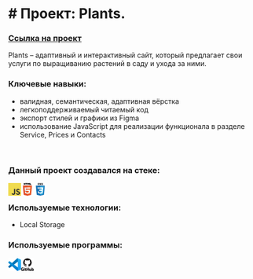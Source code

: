 # # Проект: Plants.

### [Ссылка на проект](https://elsiesmile.github.io/plants/)

<p>Plants – адаптивный и интерактивный сайт, который предлагает свои услуги по выращиванию растений в саду и ухода за ними.</p>

### Ключевые навыки:

+ валидная, семантическая, адаптивная вёрстка
+ легкоподдерживаемый читаемый код
+ экспорт стилей и графики из Figma
+ использование JavaScript для реализации функционала в разделе Service, Prices и Contacts
<br />

### Данный проект создавался на стеке:
<img align="left" alt="JavaScript" width="26px" src="https://raw.githubusercontent.com/github/explore/80688e429a7d4ef2fca1e82350fe8e3517d3494d/topics/javascript/javascript.png" />
<img align="left" alt="HTML5" width="26px" src="https://raw.githubusercontent.com/github/explore/80688e429a7d4ef2fca1e82350fe8e3517d3494d/topics/html/html.png" />
<img align="left" alt="CSS3" width="26px" src="https://raw.githubusercontent.com/github/explore/80688e429a7d4ef2fca1e82350fe8e3517d3494d/topics/css/css.png" />

<br />

### Используемые технологии:
+ Local Storage

### Используемые программы:
<img align="left" alt="Visual Studio Code" width="26px" src="https://raw.githubusercontent.com/github/explore/80688e429a7d4ef2fca1e82350fe8e3517d3494d/topics/visual-studio-code/visual-studio-code.png" />
<img align="left" alt="github" width="26px" src="https://raw.githubusercontent.com/devicons/devicon/1119b9f84c0290e0f0b38982099a2bd027a48bf1/icons/github/github-original-wordmark.svg"/>
